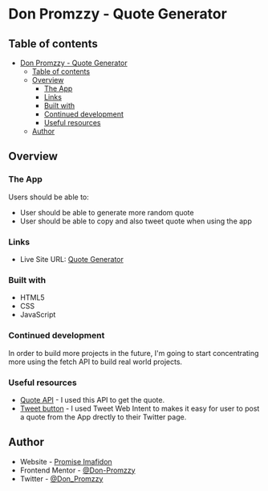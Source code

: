 # Don Promzzy - Quote Generator

## Table of contents

- [Don Promzzy - Quote Generator](#don-promzzy---quote-generator)
  - [Table of contents](#table-of-contents)
  - [Overview](#overview)
    - [The App](#the-app)
    - [Links](#links)
    - [Built with](#built-with)
    - [Continued development](#continued-development)
    - [Useful resources](#useful-resources)
  - [Author](#author)


## Overview

### The App

Users should be able to:

- User should be able to generate more random quote
- User should be able to copy and also tweet quote when using the app

### Links

- Live Site URL: [Quote Generator](https://don-quote-generator.netlify.app/)

### Built with

- HTML5
- CSS
- JavaScript

### Continued development

In order to build more projects in the future, I'm going to start concentrating more using the fetch API to build real world projects.
### Useful resources

- [Quote API](https://type.fit/api/quotes) - I used this API to get the quote.
- [Tweet button](https://developer.twitter.com/en/docs/twitter-for-websites/tweet-button/guides/web-intent
) - I used Tweet Web Intent to makes it easy for user to post a quote from the App drectly to their Twitter page.
## Author

- Website - [Promise Imafidon](https://github.com/Don-Promzzy)
- Frontend Mentor - [@Don-Promzzy](https://www.frontendmentor.io/profile/Don-Promzzy)
- Twitter - [@Don_Promzzy](https://twitter.com/Don_Promzzy)

